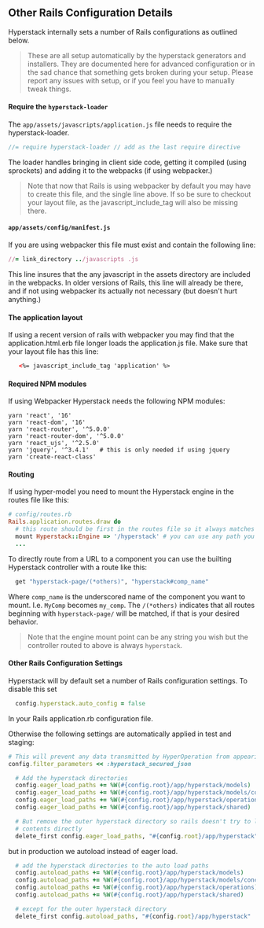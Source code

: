 ## Other Rails Configuration Details

Hyperstack internally sets a number of Rails configurations as outlined below.  

>These are all setup
automatically by the hyperstack generators and installers. They are documented here for advanced configuration or in the sad chance that something gets broken during your setup.  Please report any issues with setup, or if you feel you have to manually tweak things.

#### Require the `hyperstack-loader`

The `app/assets/javascripts/application.js` file needs to require the hyperstack-loader.

```javascript
//= require hyperstack-loader // add as the last require directive
```

The loader handles bringing in client side code, getting it compiled (using sprockets) and adding it to the webpacks (if using webpacker.)

> Note that now that Rails is using webpacker by default you may have to create
this file, and the single line above.  If so be sure to checkout your layout
file, as the javascript_include_tag will also be missing there.

#### `app/assets/config/manifest.js`

If you are using webpacker this file must exist and contain the following line:

```Ruby
//= link_directory ../javascripts .js
```

This line insures that the any javascript in the assets directory are included in the webpacks.  In older versions of Rails, this line will already be there, and if not
using webpacker its actually not necessary (but doesn't hurt anything.)

#### The application layout

If using a recent version of rails with webpacker you may find that the application.html.erb file longer loads the application.js file.  Make sure that your layout file has this line:

```html
   <%= javascript_include_tag 'application' %>
```

#### Required NPM modules

If using Webpacker Hyperstack needs the following NPM modules:

```
yarn 'react', '16'
yarn 'react-dom', '16'
yarn 'react-router', '^5.0.0'
yarn 'react-router-dom', '^5.0.0'
yarn 'react_ujs', '^2.5.0'
yarn 'jquery', '^3.4.1'   # this is only needed if using jquery
yarn 'create-react-class'
```

#### Routing

If using hyper-model you need to mount the Hyperstack engine in the routes file like this:

```ruby
# config/routes.rb
Rails.application.routes.draw do
  # this route should be first in the routes file so it always matches'
  mount Hyperstack::Engine => '/hyperstack' # you can use any path you choose
  ...
```

To directly route from a URL to a component you can use the builting Hyperstack
controller with a route like this:

```ruby
  get "hyperstack-page/(*others)", "hyperstack#comp_name"
```

Where `comp_name` is the underscored name of the component you want to mount.  I.e. `MyComp` becomes `my_comp`.  The `/(*others)` indicates that all routes beginning with
`hyperstack-page/` will be matched, if that is your desired behavior.

> Note that the engine mount point can be any string you wish but the controller routed to above is always `hyperstack`.

#### Other Rails Configuration Settings

Hyperstack will by default set a number of Rails configuration settings.  To disable this
set
```ruby
  config.hyperstack.auto_config = false
```
In your Rails application.rb configuration file.

Otherwise the following settings are automatically applied in test and staging:

```ruby
# This will prevent any data transmitted by HyperOperation from appearing in logs
config.filter_parameters << :hyperstack_secured_json

  # Add the hyperstack directories
  config.eager_load_paths += %W(#{config.root}/app/hyperstack/models)
  config.eager_load_paths += %W(#{config.root}/app/hyperstack/models/concerns)
  config.eager_load_paths += %W(#{config.root}/app/hyperstack/operations)
  config.eager_load_paths += %W(#{config.root}/app/hyperstack/shared)

  # But remove the outer hyperstack directory so rails doesn't try to load its
  # contents directly
  delete_first config.eager_load_paths, "#{config.root}/app/hyperstack"
```
but in production we autoload instead of eager load.
```ruby
  # add the hyperstack directories to the auto load paths
  config.autoload_paths += %W(#{config.root}/app/hyperstack/models)
  config.autoload_paths += %W(#{config.root}/app/hyperstack/models/concerns)
  config.autoload_paths += %W(#{config.root}/app/hyperstack/operations)
  config.autoload_paths += %W(#{config.root}/app/hyperstack/shared)

  # except for the outer hyperstack directory
  delete_first config.autoload_paths, "#{config.root}/app/hyperstack"
```
